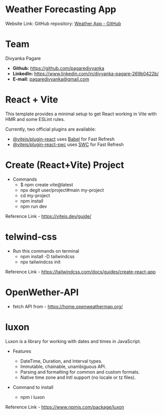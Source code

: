# Weather Forecasting App
  Website Link: 
  GitHub repository: [Weather App - GitHub](https://github.com/pagaredivyanka/weather-app-react)

# Team 
Divyanka Pagare
- **Github:** https://github.com/pagaredivyanka
- **LinkedIn:** https://www.linkedin.com/in/divyanka-pagare-269b0422b/
- **E-mail:** pagaredivyanka@gmail.com
   
# React + Vite

This template provides a minimal setup to get React working in Vite with HMR and some ESLint rules.

Currently, two official plugins are available:

- [@vitejs/plugin-react](https://github.com/vitejs/vite-plugin-react/blob/main/packages/plugin-react/README.md) uses [Babel](https://babeljs.io/) for Fast Refresh
- [@vitejs/plugin-react-swc](https://github.com/vitejs/vite-plugin-react-swc) uses [SWC](https://swc.rs/) for Fast Refresh
# Create (React+Vite) Project
- Commands 
  - $ npm create vite@latest
  - npx degit user/project#main my-project
  - cd my-project
  - npm install
  - npm run dev
    
Reference Link - https://vitejs.dev/guide/

# telwind-css
- Run this commands on terminal 
  - npm install -D tailwindcss
  - npx tailwindcss init
    
Reference Link - https://tailwindcss.com/docs/guides/create-react-app

# OpenWether-API
- fetch API from - https://home.openweathermap.org/

# luxon
Luxon is a library for working with dates and times in JavaScript.
- Features
  - DateTime, Duration, and Interval types.
  - Immutable, chainable, unambiguous API.
  - Parsing and formatting for common and custom formats.
  - Native time zone and Intl support (no locale or tz files).

- Command to install
  - npm i luxon
    
Reference Link - https://www.npmjs.com/package/luxon
